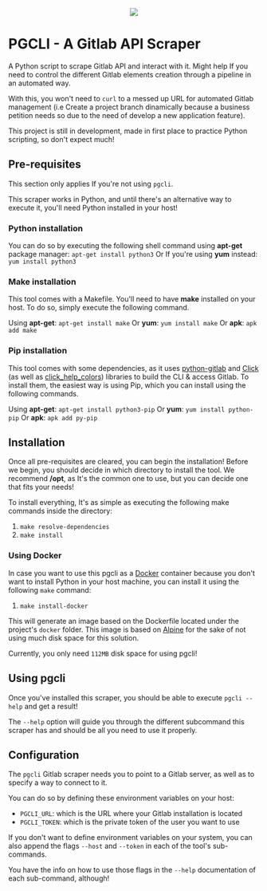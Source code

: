 <p align="center"><img src="https://i.imgur.com/8vqqwSa.png"></p><p></p><p></p>


# PGCLI - A Gitlab API Scraper 
A Python script to scrape Gitlab API and interact with it. Might help If you need to control the different Gitlab elements creation through a pipeline in an automated way. 

With this, you won't need to ``curl`` to a messed up URL for automated Gitlab management (i.e Create a project branch dinamically because a business petition needs so due to the need of develop a new application feature).

This project is still in development, made in first place to practice Python scripting, so don't expect much!


## Pre-requisites
This section only applies If you're not using ``pgcli``.

This scraper works in Python, and until there's an alternative way to execute it, you'll need Python installed in your host!


### Python installation
You can do so by executing the following shell command using **apt-get** package manager:
``apt-get install python3``
Or If you're using **yum** instead:
``yum install python3``


### Make installation
This tool comes with a Makefile. You'll need to have **make** installed on your host. To do so, simply execute the following command.

Using **apt-get**:
``apt-get install make``
Or **yum**:
``yum install make``
Or **apk**:
``apk add make``


### Pip installation
This tool comes with some dependencies, as it uses [python-gitlab](https://python-gitlab.readthedocs.io/en/stable/install.html) and [Click](https://click.palletsprojects.com/en/7.x/) (as well as [click_help_colors](https://github.com/r-m-n/click-help-colors)) libraries to build the CLI & access Gitlab. To install them, the easiest way is using Pip, which you can install using the following commands.

Using **apt-get**:
``apt-get install python3-pip``
Or **yum**:
``yum install python-pip``
Or **apk**: 
``apk add py-pip``


## Installation
Once all pre-requisites are cleared, you can begin the installation! Before we begin, you should decide in which directory to install the tool. We recommend **/opt**, as It's the common one to use, but you can decide one that fits your needs!

To install everything, It's as simple as executing the following make commands inside the directory:
1. ``make resolve-dependencies``
2. ``make install``


### Using Docker
In case you want to use this pgcli as a [Docker](https://www.docker.com) container because you don't want to install Python in your host machine, you can install it using the following ``make`` command:

1. ``make install-docker``

This will generate an image based on the Dockerfile located under the project's ``docker`` folder. This image is based on [Alpine](https://alpinelinux.org) for the sake of not using much disk space for this solution. 

Currently, you only need ``112MB`` disk space for using pgcli!


## Using pgcli
Once you've installed this scraper, you should be able to execute ``pgcli --help`` and get a result!

The ``--help`` option will guide you through the different subcommand this scraper has and should be all you need to use it properly.


## Configuration
The ``pgcli`` Gitlab scraper needs you to point to a Gitlab server, as well as to specify a way to connect to it. 

You can do so by defining these environment variables on your host:
- ``PGCLI_URL``: which is the URL where your Gitlab installation is located
- ``PGCLI_TOKEN``: which is the private token of the user you want to use

If you don't want to define environment variables on your system, you can also append the flags ``--host`` and ``--token`` in each of the tool's sub-commands.

You have the info on how to use those flags in the ``--help`` documentation of each sub-command, although!

